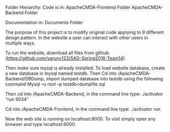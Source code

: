 Folder Hierarchy:
Code is in:
ApacheCMDA-Frontend Folder
ApacheCMDA-Backend Folder

Documentation in:
Documents Folder


The purpose of this project is to modify original code applying to 9 different design pattern. In the website a user can interact with other users in multiple ways. 

To run the website, download all files from github:
(https://github.com/varunv123/SAD-Spring2016-Team14).

Then make sure mysql is already installed. To load website database, create a new database in mysql named testdb. Then Cd into /ApacheCMDA-Backend/DBDump, import dumped database into testdb using the following command
Mysql –u root –p testdb<dumpfile.sql

Then cd into /ApacheCMDA-Backend, in the command line type:
./activator “run 9034”

Cd into /ApacheCMDA-Frontend, in the command line type:
./activator run

Now the web site is running on localhost:9000. To visit simply open any browser and type localhost:9000.